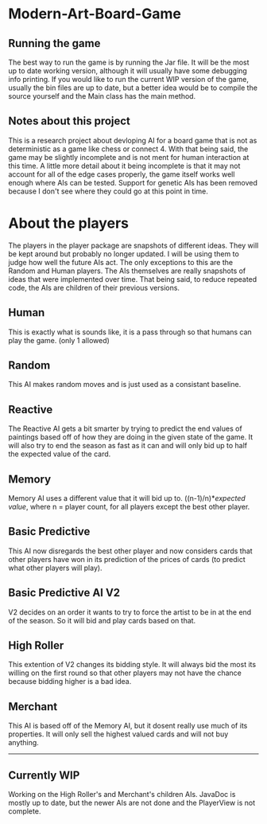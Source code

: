 # Modern-Art-Board-Game
## Running the game
The best way to run the game is by running the Jar file. It will be the most up to date working version, although it will usually have some debugging info printing. If you would like to run the current WIP version of the game, usually the bin files are up to date, but a better idea would be to compile the source yourself and the Main class has the main method.

## Notes about this project
This is a research project about devloping AI for a board game that is not as deterministic as a game like chess or connect 4. With that being said, the game may be slightly incomplete and is not ment for human interaction at this time. A little more detail about it being incomplete is that it may not account for all of the edge cases properly, the game itself works well enough where AIs can be tested. Support for genetic AIs has been removed because I don't see where they could go at this point in time.

# About the players
The players in the player package are snapshots of different ideas. They will be kept around but probably no longer updated. I will be using them to judge how well the future AIs act. The only exceptions to this are the Random and Human players. The AIs themselves are really snapshots of ideas that were implemented over time. That being said, to reduce repeated code, the AIs are children of their previous versions.

## Human
This is exactly what is sounds like, it is a pass through so that humans can play the game. (only 1 allowed)

## Random
This AI makes random moves and is just used as a consistant baseline.

## Reactive
The Reactive AI gets a bit smarter by trying to predict the end values of paintings based off of how they are doing in the given state of the game. It will also try to end the season as fast as it can and will only bid up to half the expected value of the card.

## Memory
Memory AI uses a different value that it will bid up to. ((n-1)/n)\**expected value*, where n = player count, for all players except the best other player.

## Basic Predictive
This AI now disregards the best other player and now considers cards that other players have won in its prediction of the prices of cards (to predict what other players will play).

## Basic Predictive AI V2
V2 decides on an order it wants to try to force the artist to be in at the end of the season. So it will bid and play cards based on that.

## High Roller
This extention of V2 changes its bidding style. It will always bid the most its willing on the first round so that other players may not have the chance because bidding higher is a bad idea.

## Merchant
This AI is based off of the Memory AI, but it dosent really use much of its properties. It will only sell the highest valued cards and will not buy anything.

---

## Currently WIP
Working on the High Roller's and Merchant's children AIs. JavaDoc is mostly up to date, but the newer AIs are not done and the PlayerView is not complete.
